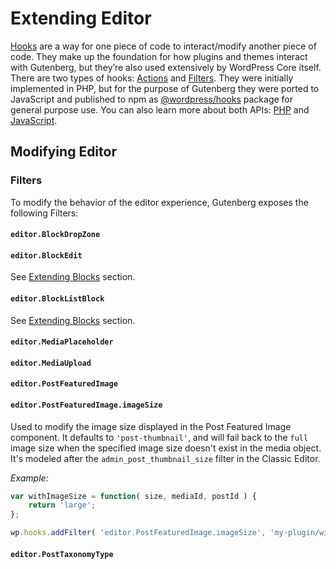 # Extending Editor

[Hooks](https://developer.wordpress.org/plugins/hooks/) are a way for one piece of code to interact/modify another piece of code. They make up the foundation for how plugins and themes interact with Gutenberg, but they’re also used extensively by WordPress Core itself. There are two types of hooks: [Actions](https://developer.wordpress.org/plugins/hooks/actions/) and [Filters](https://developer.wordpress.org/plugins/hooks/filters/). They were initially implemented in PHP, but for the purpose of Gutenberg they were ported to JavaScript and published to npm as [@wordpress/hooks](https://www.npmjs.com/package/@wordpress/hooks) package for general purpose use. You can also learn more about both APIs: [PHP](https://codex.wordpress.org/Plugin_API/) and [JavaScript](https://github.com/WordPress/packages/tree/master/packages/hooks).

## Modifying Editor

### Filters

To modify the behavior of the editor experience, Gutenberg exposes the following Filters:

#### `editor.BlockDropZone`

#### `editor.BlockEdit`

See [Extending Blocks](../docs/extensibility/extending-blocks.md#editorblockedit) section.

#### `editor.BlockListBlock`

See [Extending Blocks](../docs/extensibility/extending-blocks.md#editorblocklistblock) section.

#### `editor.MediaPlaceholder`

#### `editor.MediaUpload`

#### `editor.PostFeaturedImage`

#### `editor.PostFeaturedImage.imageSize`

Used to modify the image size displayed in the Post Featured Image component. It defaults to `'post-thumbnail'`, and will fail back to the `full` image size when the specified image size doesn't exist in the media object. It's modeled after the `admin_post_thumbnail_size` filter in the Classic Editor.

_Example:_

```js
var withImageSize = function( size, mediaId, postId ) {
	return 'large';
};

wp.hooks.addFilter( 'editor.PostFeaturedImage.imageSize', 'my-plugin/with-image-size', withImageSize );
```

#### `editor.PostTaxonomyType`
